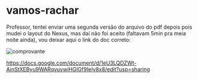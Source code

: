 # vamos-rachar

Professor, tentei enviar uma segunda versão do arquivo do pdf depois pois mudei o layout do Nexus, mas daí não foi aceito (faltavam 5min pra meia noite ainda), vou deixar aqui o link do doc correto:

![comprovante](https://i.imgur.com/pGcS85s.png)

https://docs.google.com/document/d/1eU3LQDZWt-AinStXEByu9WARqvuvwiHGIGf9IeIy8x8/edit?usp=sharing
